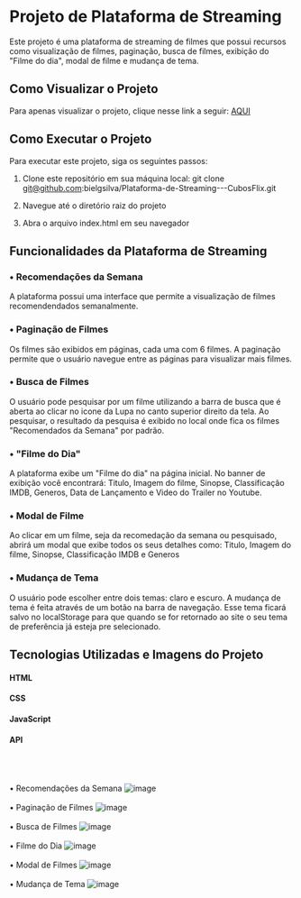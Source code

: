# Projeto de Plataforma de Streaming
Este projeto é uma plataforma de streaming de filmes que possui recursos como visualização de filmes, paginação, busca de filmes, exibição do "Filme do dia", modal de filme e mudança de tema.

## Como Visualizar o Projeto
Para apenas visualizar o projeto, clique nesse link a seguir: <a href='https://bielgsilva.github.io/Plataforma-de-Streaming/'> AQUI </a>

## Como Executar o Projeto
Para executar este projeto, siga os seguintes passos:

1. Clone este repositório em sua máquina local:
git clone git@github.com:bielgsilva/Plataforma-de-Streaming---CubosFlix.git

2. Navegue até o diretório raiz do projeto

3. Abra o arquivo index.html em seu navegador

## Funcionalidades da Plataforma de Streaming
### • Recomendações da Semana
A plataforma possui uma interface que permite a visualização de filmes recomendendados semanalmente. 

### • Paginação de Filmes
Os filmes são exibidos em páginas, cada uma com 6 filmes. A paginação permite que o usuário navegue entre as páginas para visualizar mais filmes.

### • Busca de Filmes
O usuário pode pesquisar por um filme utilizando a barra de busca que é aberta ao clicar no icone da Lupa no canto superior direito da tela. Ao pesquisar, o resultado da pesquisa é exibido no local onde fica os filmes "Recomendados da Semana" por padrão.

### • "Filme do Dia"
A plataforma exibe um "Filme do dia" na página inicial. No banner de exibição você encontrará: Titulo, Imagem do filme, Sinopse, Classificação IMDB, Generos, Data de Lançamento e Video do Trailer no Youtube.

### • Modal de Filme
Ao clicar em um filme, seja da recomedação da semana ou pesquisado, abrirá um modal que exibe todos os seus detalhes como: Titulo, Imagem do filme, Sinopse, Classificação IMDB e Generos

### • Mudança de Tema
O usuário pode escolher entre dois temas: claro e escuro. A mudança de tema é feita através de um botão na barra de navegação. Esse tema ficará salvo no localStorage para que quando se for retornado ao site o seu tema de preferência já esteja pre selecionado.

## Tecnologias Utilizadas e Imagens do Projeto
#### HTML
#### CSS
#### JavaScript
#### API
<br><br><br>
• Recomendações da Semana
![image](https://user-images.githubusercontent.com/106818201/223436159-c0ffd3c2-399c-4be7-b8ad-68a5901ecc48.png)
<br><br>
• Paginação de Filmes
![image](https://user-images.githubusercontent.com/106818201/223437797-0a6294b7-ea64-444b-b9e5-88dc7b3e0ce0.png)
<br><br>
• Busca de Filmes
![image](https://user-images.githubusercontent.com/106818201/223436955-1d9feb30-ff2f-424c-b57f-e41e17bf110b.png)
<br><br>
• Filme do Dia
![image](https://user-images.githubusercontent.com/106818201/223436409-430da426-f2c5-41dc-8c50-d4a6d71f6e61.png)
<br><br>
• Modal de Filmes
![image](https://user-images.githubusercontent.com/106818201/223436717-6a38b7b3-d3fe-472f-a8b5-41d58137bfde.png)
<br><br>
• Mudança de Tema
![image](https://user-images.githubusercontent.com/106818201/223436815-117da104-924e-4f74-af57-300452954f46.png)
<br><br>
